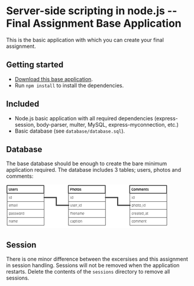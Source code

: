 # Server-side scripting in node.js -- Final Assignment Base Application

This is the basic application with which you can create your final assignment.

## Getting started

* [Download this base application]().
* Run ```npm install``` to install the dependencies.

## Included

* Node.js basic application with all required dependencies (express-session, body-parser, multer, MySQL, express-myconnection, etc.)
* Basic database (see `database/database.sql`).

## Database
The base database should be enough to create the bare minimum application required. The database includes 3 tables; users, photos and comments:

![Datamodel](database/model.png?raw=true)

## Session
There is one minor difference between the excersises and this assignment in session handling. Sessions will not be removed when the application restarts. Delete the contents of the `sessions` directory to remove all sessions.